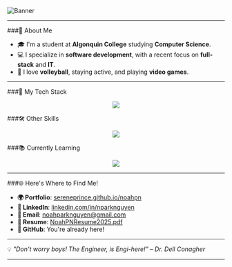 ![Banner](https://github.com/user-attachments/assets/926eb8e2-7c44-4ae9-8b87-7ff214c2b594)

---

###🌈 About Me

- 🎓 I'm a student at **Algonquin College** studying **Computer Science**.  
- 💻 I specialize in **software development**, with a recent focus on **full-stack** and **IT**.  
- 🏐 I love **volleyball**, staying active, and playing **video games**.  

---

###🚀 My Tech Stack
<p align="center">
  <a href="https://skillicons.dev">
    <img src="https://skillicons.dev/icons?i=mongodb,express,react,nodejs,tailwind,vscode" />
  </a>
</p>

###🛠️ Other Skills
<p align="center">
  <a href="https://skillicons.dev">
    <img src="https://skillicons.dev/icons?i=java,spring,maven,idea" />
  </a>
</p>

###📚 Currently Learning
<p align="center">
  <a href="https://skillicons.dev">
    <img src="https://skillicons.dev/icons?i=python,c,cpp" />
  </a>
</p>

---

###🌐 Here's Where to Find Me!

- **🌍 Portfolio**: [sereneprince.github.io/noahpn](https://sereneprince.github.io/noahpn/)  
- **🔗 LinkedIn**: [linkedin.com/in/nparknguyen](https://www.linkedin.com/in/nparknguyen/)  
- **📧 Email**: [noahparknguyen@gmail.com](mailto:noahparknguyen@gmail.com)  
- **📄 Resume**: [NoahPNResume2025.pdf](https://github.com/user-attachments/files/18742115/NoahPNResume2025.pdf)
- **🐙 GitHub**: You're already here!  

---

💡 *"Don't worry boys! The Engineer, is Engi-here!"* – *Dr. Dell Conagher*

---
